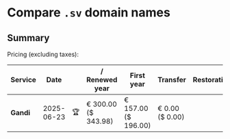 # Compare `.sv` domain names

## Summary

Pricing (excluding taxes):

| Service | Date |  | / Renewed year | First year | Transfer | Restoration |
|--|--|--|--|--|--|--|
| **Gandi** | 2025-06-23 | 🏆 | € 300.00<br>($ 343.98) | € 157.00<br>($ 196.00) | € 0.00<br>($ 0.00) |  |
